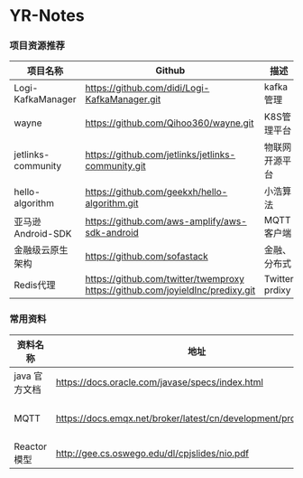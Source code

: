 # YR-Notes



### 项目资源推荐

| 项目名称           | Github                                                       | 描述                |
| ------------------ | ------------------------------------------------------------ | ------------------- |
| Logi-KafkaManager  | https://github.com/didi/Logi-KafkaManager.git                | kafka管理           |
| wayne              | https://github.com/Qihoo360/wayne.git                        | K8S管理平台         |
| jetlinks-community | https://github.com/jetlinks/jetlinks-community.git           | 物联网开源平台      |
| hello-algorithm    | https://github.com/geekxh/hello-algorithm.git                | 小浩算法            |
| 亚马逊Android-SDK  | https://github.com/aws-amplify/aws-sdk-android               | MQTT 客户端         |
| 金融级云原生架构   | https://github.com/sofastack                                 | 金融、分布式        |
| Redis代理          | https://github.com/twitter/twemproxy<br />https://github.com/joyieldInc/predixy.git | Twitter<br />prdixy |



###  常用资料

| 资料名称      | 地址                                                         | 描述        |
| ------------- | ------------------------------------------------------------ | ----------- |
| java 官方文档 | https://docs.oracle.com/javase/specs/index.html              | java，jvm   |
| MQTT          | https://docs.emqx.net/broker/latest/cn/development/protocol.html | EMQ协议介绍 |
| Reactor模型   | http://gee.cs.oswego.edu/dl/cpjslides/nio.pdf                | Doug Lea    |

